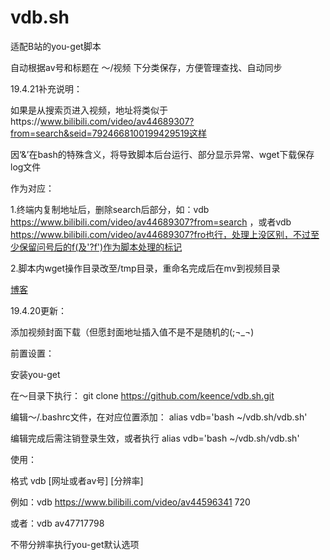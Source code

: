 # vdb.sh
适配B站的you-get脚本

自动根据av号和标题在 ～/视频 下分类保存，方便管理查找、自动同步

19.4.21补充说明：

如果是从搜索页进入视频，地址将类似于https://www.bilibili.com/video/av44689307?from=search&seid=7924668100199429519这样

因‘&’在bash的特殊含义，将导致脚本后台运行、部分显示异常、wget下载保存log文件

作为对应：

1.终端内复制地址后，删除search后部分，如：vdb https://www.bilibili.com/video/av44689307?from=search ，或者vdb https://www.bilibili.com/video/av44689307?fro也行，处理上没区别，不过至少保留问号后的f(及'?f')作为脚本处理的标记

2.脚本内wget操作目录改至/tmp目录，重命名完成后在mv到视频目录

[博客](https://blog.lolicon.world/?p=92)

19.4.20更新：

添加视频封面下载（但愿封面地址插入值不是不是随机的(;¬_¬)

前置设置：

安装you-get

在～目录下执行： git clone https://github.com/keence/vdb.sh.git

编辑～/.bashrc文件，在对应位置添加：  alias vdb='bash ~/vdb.sh/vdb.sh'

编辑完成后需注销登录生效，或者执行 alias vdb='bash ~/vdb.sh/vdb.sh'

使用：

格式 vdb [网址或者av号]  [分辨率]

例如：vdb https://www.bilibili.com/video/av44596341 720

或者：vdb av47717798

不带分辨率执行you-get默认选项
